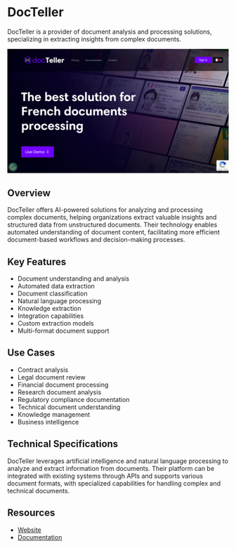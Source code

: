 
# DocTeller

DocTeller is a provider of document analysis and processing solutions, specializing in extracting insights from complex documents.

![DocTeller](assets\docteller.png)

## Overview

DocTeller offers AI-powered solutions for analyzing and processing complex documents, helping organizations extract valuable insights and structured data from unstructured documents. Their technology enables automated understanding of document content, facilitating more efficient document-based workflows and decision-making processes.

## Key Features

- Document understanding and analysis
- Automated data extraction
- Document classification
- Natural language processing
- Knowledge extraction
- Integration capabilities
- Custom extraction models
- Multi-format document support

## Use Cases

- Contract analysis
- Legal document review
- Financial document processing
- Research document analysis
- Regulatory compliance documentation
- Technical document understanding
- Knowledge management
- Business intelligence

## Technical Specifications

DocTeller leverages artificial intelligence and natural language processing to analyze and extract information from documents. Their platform can be integrated with existing systems through APIs and supports various document formats, with specialized capabilities for handling complex and technical documents.

## Resources

- [Website](https://www.docteller.com)
- [Documentation](https://www.docteller.com/resources)
